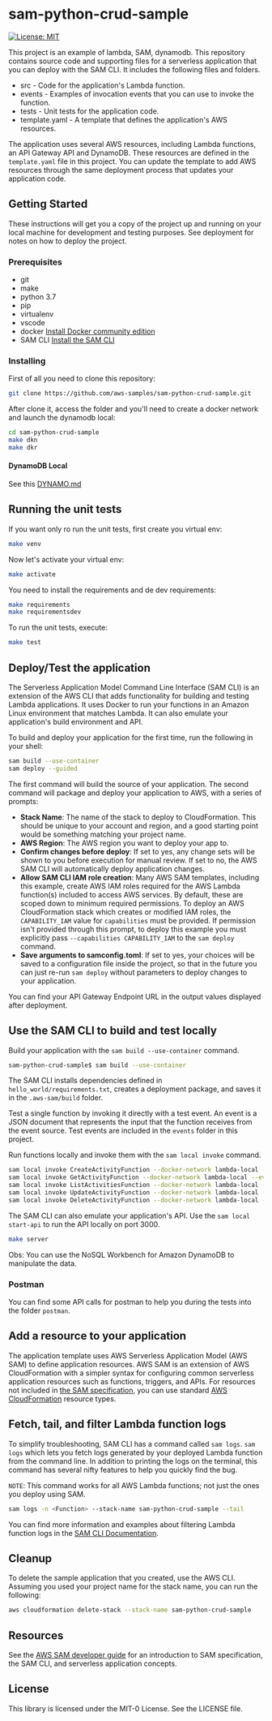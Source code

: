 # sam-python-crud-sample

[![License: MIT](https://img.shields.io/badge/License-MIT-blue.svg)](https://opensource.org/licenses/MIT)

This project is an example of lambda, SAM, dynamodb. This repository contains source code and supporting files for a serverless application that you can deploy with the SAM CLI. It includes the following files and folders.

- src - Code for the application's Lambda function.
- events - Examples of invocation events that you can use to invoke the function.
- tests - Unit tests for the application code.
- template.yaml - A template that defines the application's AWS resources.

The application uses several AWS resources, including Lambda functions, an API Gateway API and DynamoDB. These resources are defined in the `template.yaml` file in this project. You can update the template to add AWS resources through the same deployment process that updates your application code.

## Getting Started

These instructions will get you a copy of the project up and running on your local machine for development and testing purposes. See deployment for notes on how to deploy the project.

### Prerequisites

- git
- make
- python 3.7
- pip
- virtualenv
- vscode
- docker [Install Docker community edition](https://hub.docker.com/search/?type=edition&offering=community)
- SAM CLI [Install the SAM CLI](https://docs.aws.amazon.com/serverless-application-model/latest/developerguide/serverless-sam-cli-install.html)

### Installing

First of all you need to clone this repository:

``` bash
git clone https://github.com/aws-samples/sam-python-crud-sample.git
```

After clone it, access the folder and you'll need to create a docker network and launch the dynamodb local:

```bash
cd sam-python-crud-sample
make dkn
make dkr
```

#### DynamoDB Local

See this [DYNAMO.md](https://github.com/aws-samples/sam-python-crud-sample/blob/main/DYNAMO.md)

## Running the unit tests

If you want only ro run the unit tests, first create you virtual env:

``` bash
make venv
```

Now let's activate your virtual env:

``` bash
make activate
```

You need to install the requirements and de dev requirements:

``` bash
make requirements
make requirementsdev
```

To run the unit tests, execute:

```bash
make test
```

## Deploy/Test the application

The Serverless Application Model Command Line Interface (SAM CLI) is an extension of the AWS CLI that adds functionality for building and testing Lambda applications. It uses Docker to run your functions in an Amazon Linux environment that matches Lambda. It can also emulate your application's build environment and API.

To build and deploy your application for the first time, run the following in your shell:

```bash
sam build --use-container
sam deploy --guided
```

The first command will build the source of your application. The second command will package and deploy your application to AWS, with a series of prompts:

- **Stack Name**: The name of the stack to deploy to CloudFormation. This should be unique to your account and region, and a good starting point would be something matching your project name.
- **AWS Region**: The AWS region you want to deploy your app to.
- **Confirm changes before deploy**: If set to yes, any change sets will be shown to you before execution for manual review. If set to no, the AWS SAM CLI will automatically deploy application changes.
- **Allow SAM CLI IAM role creation**: Many AWS SAM templates, including this example, create AWS IAM roles required for the AWS Lambda function(s) included to access AWS services. By default, these are scoped down to minimum required permissions. To deploy an AWS CloudFormation stack which creates or modified IAM roles, the `CAPABILITY_IAM` value for `capabilities` must be provided. If permission isn't provided through this prompt, to deploy this example you must explicitly pass `--capabilities CAPABILITY_IAM` to the `sam deploy` command.
- **Save arguments to samconfig.toml**: If set to yes, your choices will be saved to a configuration file inside the project, so that in the future you can just re-run `sam deploy` without parameters to deploy changes to your application.

You can find your API Gateway Endpoint URL in the output values displayed after deployment.

## Use the SAM CLI to build and test locally

Build your application with the `sam build --use-container` command.

```bash
sam-python-crud-sample$ sam build --use-container
```

The SAM CLI installs dependencies defined in `hello_world/requirements.txt`, creates a deployment package, and saves it in the `.aws-sam/build` folder.

Test a single function by invoking it directly with a test event. An event is a JSON document that represents the input that the function receives from the event source. Test events are included in the `events` folder in this project.

Run functions locally and invoke them with the `sam local invoke` command.

```bash
sam local invoke CreateActivityFunction --docker-network lambda-local --event events/create_activity_event.json --parameter-overrides Table=Activities Region=us-east-1 AWSEnv=AWS_SAM_LOCAL
sam local invoke GetActivityFunction --docker-network lambda-local --event events/get_activity_event.json --parameter-overrides Table=Activities Region=us-east-1 AWSEnv=AWS_SAM_LOCAL
sam local invoke ListActivitiesFunction --docker-network lambda-local --event events/list_activities_event.json --parameter-overrides Table=Activities Region=us-east-1 AWSEnv=AWS_SAM_LOCAL
sam local invoke UpdateActivityFunction --docker-network lambda-local --event events/update_activity_event.json --parameter-overrides Table=Activities Region=us-east-1 AWSEnv=AWS_SAM_LOCAL
sam local invoke DeleteActivityFunction --docker-network lambda-local --event events/delete_activity_event.json --parameter-overrides Table=Activities Region=us-east-1 AWSEnv=AWS_SAM_LOCAL
```

The SAM CLI can also emulate your application's API. Use the `sam local start-api` to run the API locally on port 3000.

```bash
make server
```

Obs: You can use the NoSQL Workbench for Amazon DynamoDB to manipulate the data.

### Postman

You can find some API calls for postman to help you during the tests into the folder `postman`.

## Add a resource to your application

The application template uses AWS Serverless Application Model (AWS SAM) to define application resources. AWS SAM is an extension of AWS CloudFormation with a simpler syntax for configuring common serverless application resources such as functions, triggers, and APIs. For resources not included in [the SAM specification](https://github.com/awslabs/serverless-application-model/blob/master/versions/2016-10-31.md), you can use standard [AWS CloudFormation](https://docs.aws.amazon.com/AWSCloudFormation/latest/UserGuide/aws-template-resource-type-ref.html) resource types.

## Fetch, tail, and filter Lambda function logs

To simplify troubleshooting, SAM CLI has a command called `sam logs`. `sam logs` which lets you fetch logs generated by your deployed Lambda function from the command line. In addition to printing the logs on the terminal, this command has several nifty features to help you quickly find the bug.

`NOTE`: This command works for all AWS Lambda functions; not just the ones you deploy using SAM.

```bash
sam logs -n <Function> --stack-name sam-python-crud-sample --tail
```

You can find more information and examples about filtering Lambda function logs in the [SAM CLI Documentation](https://docs.aws.amazon.com/serverless-application-model/latest/developerguide/serverless-sam-cli-logging.html).

## Cleanup

To delete the sample application that you created, use the AWS CLI. Assuming you used your project name for the stack name, you can run the following:

```bash
aws cloudformation delete-stack --stack-name sam-python-crud-sample
```

## Resources

See the [AWS SAM developer guide](https://docs.aws.amazon.com/serverless-application-model/latest/developerguide/what-is-sam.html) for an introduction to SAM specification, the SAM CLI, and serverless application concepts.

## License

This library is licensed under the MIT-0 License. See the LICENSE file.
